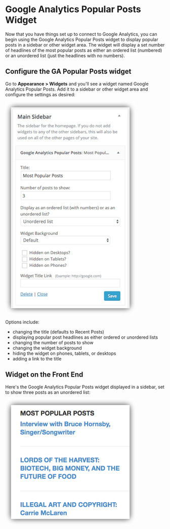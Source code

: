 # Google Analytics Popular Posts Widget

Now that you have things set up to connect to Google Analytics, you can begin using the Google Analytics Popular Posts widget to display popular posts in a sidebar or other widget area. The widget will display a set number of headlines of the most popular posts as either an ordered list (numbered) or an unordered list (just the headlines with no numbers). 

## Configure the GA Popular Posts widget

Go to **Appearance > Widgets** and you'll see a widget named Google Analytics Popular Posts. Add it to a sidebar or other widget area and configure the settings as desired:

![Google Analytics Popular Posts widget settings](img/ga-popular-posts-widget.png)

Options include:

- changing the title (defaults to Recent Posts)
- displaying popular post headlines as either ordered or unordered lists
- changing the number of posts to show
- changing the widget background
- hiding the widget on phones, tablets, or desktops
- adding a link to the title

## Widget on the Front End

Here's the Google Analytics Popular Posts widget displayed in a sidebar, set to show three posts as an unordered list:

![Google Analytics Popular Posts widget settings](img/ga-popular-posts-widget-live.png)